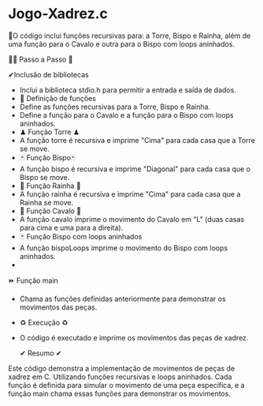 # Jogo-Xadrez.c

 📌O código inclui funções recursivas para:
 a Torre, Bispo e Rainha, além de uma função para o Cavalo e outra para o Bispo com loops aninhados.

 🚶‍♂️ Passo a Passo 🕺

  ✔Inclusão de bibliotecas
- Inclui a biblioteca stdio.h para permitir a entrada e saída de dados.
- 
  🏁 Definição de funções
- Define as funções recursivas para a Torre, Bispo e Rainha.
- Define a função para o Cavalo e a função para o Bispo com loops aninhados.
- 
  ♟ Função Torre ♟
- A função torre é recursiva e imprime "Cima" para cada casa que a Torre se move.
- 
  🃏 Função Bispo🃏
- A função bispo é recursiva e imprime "Diagonal" para cada casa que o Bispo se move.
- 
  👸 Função Rainha 👸
- A função rainha é recursiva e imprime "Cima" para cada casa que a Rainha se move.
- 
  🐎 Função Cavalo 🐎
- A função cavalo imprime o movimento do Cavalo em "L" (duas casas para cima e uma para a direita).
- 
  🃏 Função Bispo com loops aninhados
- A função bispoLoops imprime o movimento do Bispo com loops aninhados.
- 
 ⏩  Função main
- Chama as funções definidas anteriormente para demonstrar os movimentos das peças.
- 
   ♻  Execução ♻
- O código é executado e imprime os movimentos das peças de xadrez.

    ✔ Resumo ✔

Este código demonstra a implementação de movimentos de peças de xadrez em C.
Utilizando funções recursivas e loops aninhados.
Cada função é definida para simular o movimento de uma peça específica, 
e a função main chama essas funções para demonstrar os movimentos.
